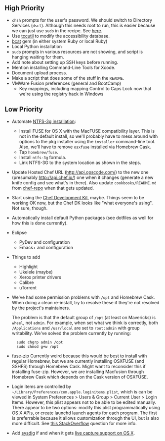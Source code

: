 High Priority
-------------

* `chsh` prompts for the user's password. We should switch to Directory Services (`dscl`). Although this needs root to run, this is easier because we can just use `sudo` in the recipe. See [here](http://superuser.com/questions/379725/how-do-i-change-a-users-default-shell-in-osx/379726).
* Use [tccutil](https://github.com/jacobsalmela/tccutil) to modify the accessibility database.
* [bcat](http://rtomayko.github.io/bcat/) gem (in either system Ruby or local Ruby)
* Local Python installation
* `sudo` prompts in various resources are not showing, and script is hanging waiting for them.
* Add note about setting up SSH keys before running.
* Mention installing Command-Line Tools for Xcode.
* Document upload process.
* Make a script that does some of the stuff in the `README`.
* VMWare Fusion preferences (general and BootCamp)
    * Key mappings, including mapping Control to Caps Lock now that we're using the registry hack in Windows

Low Priority
------------

* Automate [NTFS-3g installation](https://github.com/osxfuse/osxfuse/wiki/NTFS-3G#installation):
    * Install FUSE for OS X with the MacFUSE compatibility layer. This is not in the default install, so we'll probably have to mess around with options to the pkg installer using the `installer` command-line tool. Also, we'll have to remove `osxfuse` installed via Homebrew Cask.
    * Tap `homebrew/fuse`.
    * Install `ntfs-3g` formula.
    * Link NTFS-3G to the system location as shown in the steps.
* Update Hosted Chef URL (http://api.opscode.com/) to the new one (presumably http://api.chef.io/) one when it changes (generate a new knife config and see what's in there). Also update `cookbooks/README.md` from [chef-repo](https://github.com/chef/chef-repo) when that gets updated.
* Start using the [Chef Development Kit](https://docs.chef.io/install_dk.html), maybe. Things seem to be working OK now, but the Chef DK looks like "what everyone's using". Not sure, though.
* Automatically install default Python packages (see dotfiles as well for how this is done currently).
* Eclipse
    * PyDev and configuration
    * Emacs+ and configuration
* Things to add
    * Highlight
    * Ukelele (maybe)
    * Xerox printer drivers
    * Calibre
    * uTorrent
* We've had some permission problems with `/opt` and Homebrew Cask. When doing a clean re-install, try to resolve these if they're not resolved by the project's maintainers.

  The problem is that the default group of `/opt` (at least on Mavericks) is `wheel`, not `admin`. For example, when set what we think is correctly, both `/Applications` and `/usr/local` are set to `root:admin` with group writability. We've solved the problem currently by running:

        sudo chgrp admin /opt
        sudo chmod g+w /opt

* [fuse-zip](https://code.google.com/p/fuse-zip/) Currently weird because this would be best to install with regular Homebrew, but we are currently installing OSXFUSE (and SSHFS) through Homebrew Cask. Might want to reconsider this if installing fuse-zip. However, we are installing Macfusion through Homebrew Cask which depends on the Cask version of OSXFUSE.
* Login items are controlled by `~/Library/Preferences/com.apple.loginitems.plist`, which is can be viewed in System Preferences > Users & Group > Current User > Login Items. However, this plist appears not to be able to be edited manually. There appear to be two options: modify this plist programmatically using OS X APIs, or create launchd launch agents for each program. The first is preferrable because it allows customization through the UI, but is also more difficult. See [this StackOverflow](http://stackoverflow.com/q/12086638) question for more info.
* Add [sysdig](http://www.sysdig.org/) if and when it gets [live capture support on OS X](https://github.com/draios/sysdig/wiki/How-to-Install-Sysdig-for-Windows-and-OSX).
